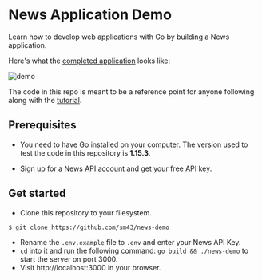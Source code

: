 # News Application Demo

Learn how to develop web applications with Go by building a News application.

Here's what the [completed application](https://freshman-news.herokuapp.com/)
looks like:

![demo](https://ik.imagekit.io/freshman/news-demo_MrYio9GKlzSi.png)

The code in this repo is meant to be a reference point for anyone following
along with the [tutorial](https://freshman.tech/web-development-with-go/).

## Prerequisites

- You need to have [Go](https://golang.org/dl/) installed on your computer. The
version used to test the code in this repository is **1.15.3**.

- Sign up for a [News API account](https://newsapi.org/register) and get your
free API key.

## Get started

- Clone this repository to your filesystem.

```bash
$ git clone https://github.com/sm43/news-demo
```

- Rename the `.env.example` file to `.env` and enter your News API Key.
- `cd` into it and run the following command: `go build && ./news-demo` to start the server on port 3000.
- Visit http://localhost:3000 in your browser.
